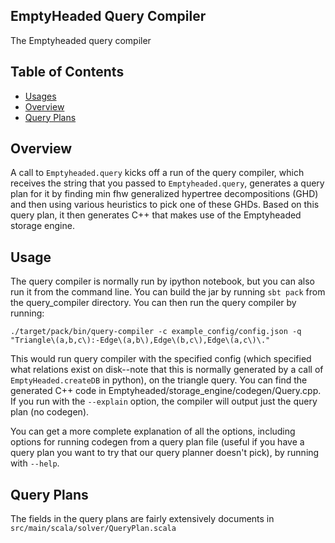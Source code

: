EmptyHeaded Query Compiler
----------------------------

The Emptyheaded query compiler 

Table of Contents
-----------------

  * [Usages](#usage)
  * [Overview](#overview)
  * [Query Plans](#query-plans)

Overview
------------

A call to `Emptyheaded.query` kicks off a run of the query compiler, which receives the string that you passed to `Emptyheaded.query`, generates a query plan for it by finding min fhw generalized hypertree decompositions (GHD) and then using various heuristics to pick one of these GHDs. Based on this query plan, it then generates C++ that makes use of the Emptyheaded storage engine.  

Usage
--------

The query compiler is normally run by ipython notebook, but you can also run it from the command line. You can build the jar by running `sbt pack` from the query_compiler directory. You can then run the query compiler by running:

```
./target/pack/bin/query-compiler -c example_config/config.json -q "Triangle\(a,b,c\):-Edge\(a,b\),Edge\(b,c\),Edge\(a,c\)\."
```
This would run query compiler with the specified config (which specified what relations exist on disk--note that this is normally generated by a call of `EmptyHeaded.createDB` in python), on the triangle query. You can find the generated C++ code in Emptyheaded/storage_engine/codegen/Query.cpp. If you run with the `--explain` option, the compiler will output just the query plan (no codegen).

You can get a more complete explanation of all the options, including options for running codegen from a query plan file (useful if you have a query plan you want to try that our query planner doesn't pick), by running with `--help`.

Query Plans
----------------
The fields in the query plans are fairly extensively documents in `src/main/scala/solver/QueryPlan.scala`
